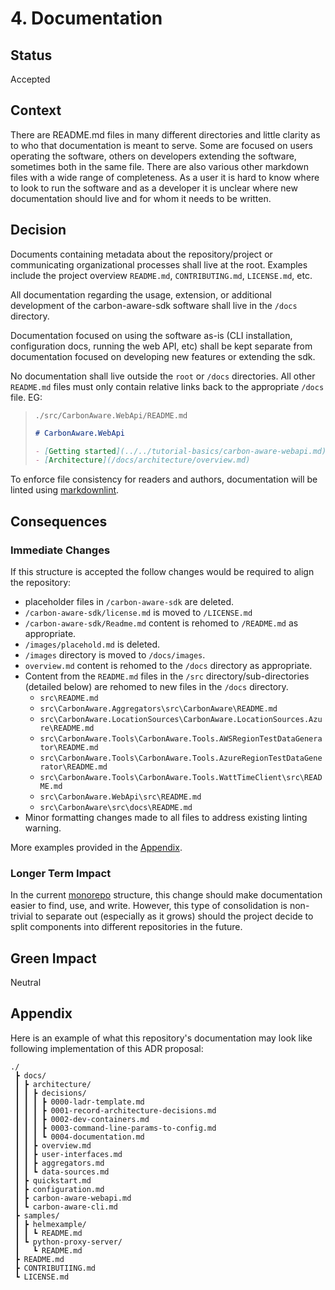 # 4. Documentation

## Status

Accepted

## Context

There are README.md files in many different directories and little clarity as to
who that documentation is meant to serve. Some are focused on users operating
the software, others on developers extending the software, sometimes both in the
same file. There are also various other markdown files with a wide range of
completeness. As a user it is hard to know where to look to run the software and
as a developer it is unclear where new documentation should live and for whom it
needs to be written.

## Decision

Documents containing metadata about the repository/project or communicating
organizational processes shall live at the root. Examples include the project
overview `README.md`, `CONTRIBUTING.md`, `LICENSE.md`, etc.

All documentation regarding the usage, extension, or additional development of
the carbon-aware-sdk software shall live in the `/docs` directory.

Documentation focused on using the software as-is (CLI installation,
configuration docs, running the web API, etc) shall be kept separate from
documentation focused on developing new features or extending the sdk.

No documentation shall live outside the `root` or `/docs` directories. All other
`README.md` files must only contain relative links back to the appropriate
`/docs` file. EG:

> `./src/CarbonAware.WebApi/README.md`
>
> ```markdown
> # CarbonAware.WebApi
>
> - [Getting started](../../tutorial-basics/carbon-aware-webapi.md)
> - [Architecture](/docs/architecture/overview.md)
> ```

To enforce file consistency for readers and authors, documentation will be
linted using
[markdownlint](https://github.com/DavidAnson/markdownlint/tree/main).

## Consequences

### Immediate Changes

If this structure is accepted the follow changes would be required to align the
repository:

- placeholder files in `/carbon-aware-sdk` are deleted.
- `/carbon-aware-sdk/license.md` is moved to `/LICENSE.md`
- `/carbon-aware-sdk/Readme.md` content is rehomed to `/README.md` as
  appropriate.
- `/images/placehold.md` is deleted.
- `/images` directory is moved to `/docs/images`.
- `overview.md` content is rehomed to the `/docs` directory as
  appropriate.
- Content from the `README.md` files in the `/src` directory/sub-directories
  (detailed below) are rehomed to new files in the `/docs` directory.
  - `src\README.md`
  - `src\CarbonAware.Aggregators\src\CarbonAware\README.md`
  - `src\CarbonAware.LocationSources\CarbonAware.LocationSources.Azure\README.md`
  - `src\CarbonAware.Tools\CarbonAware.Tools.AWSRegionTestDataGenerator\README.md`
  - `src\CarbonAware.Tools\CarbonAware.Tools.AzureRegionTestDataGenerator\README.md`
  - `src\CarbonAware.Tools\CarbonAware.Tools.WattTimeClient\src\README.md`
  - `src\CarbonAware.WebApi\src\README.md`
  - `src\CarbonAware\src\docs\README.md`
- Minor formatting changes made to all files to address existing linting
  warning.

More examples provided in the [Appendix](#appendix).

### Longer Term Impact

In the current [monorepo](https://en.wikipedia.org/wiki/Monorepo) structure,
this change should make documentation easier to find, use, and write. However,
this type of consolidation is non-trivial to separate out (especially as it
grows) should the project decide to split components into different repositories
in the future.

## Green Impact

Neutral

## Appendix

Here is an example of what this repository's documentation may look like
following implementation of this ADR proposal:

```text
./
 ┣ docs/
 ┃ ┣ architecture/
 ┃ ┃ ┣ decisions/
 ┃ ┃ ┃ ┣ 0000-ladr-template.md
 ┃ ┃ ┃ ┣ 0001-record-architecture-decisions.md
 ┃ ┃ ┃ ┣ 0002-dev-containers.md
 ┃ ┃ ┃ ┣ 0003-command-line-params-to-config.md
 ┃ ┃ ┃ ┗ 0004-documentation.md
 ┃ ┃ ┣ overview.md
 ┃ ┃ ┣ user-interfaces.md
 ┃ ┃ ┣ aggregators.md
 ┃ ┃ ┗ data-sources.md
 ┃ ┣ quickstart.md
 ┃ ┣ configuration.md
 ┃ ┣ carbon-aware-webapi.md
 ┃ ┗ carbon-aware-cli.md
 ┣ samples/
 ┃ ┣ helmexample/
 ┃ ┃ ┗ README.md
 ┃ ┗ python-proxy-server/
 ┃   ┗ README.md
 ┣ README.md
 ┣ CONTRIBUTIING.md
 ┗ LICENSE.md
```
